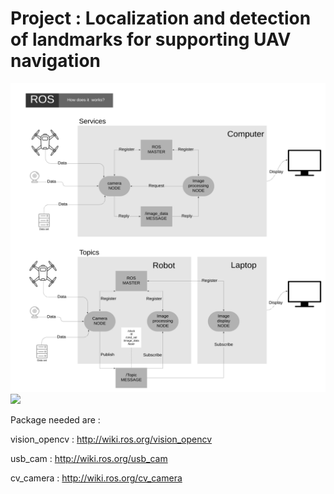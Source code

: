 # Project : Localization and detection of landmarks for supporting UAV navigation

<img src="images/ROS_diagram_1.png" width="1080">
          
<img src="images/pyramid_rock.jpg" width="1080">
 


Package needed are : 

vision_opencv : http://wiki.ros.org/vision_opencv

usb_cam : http://wiki.ros.org/usb_cam

cv_camera : http://wiki.ros.org/cv_camera
